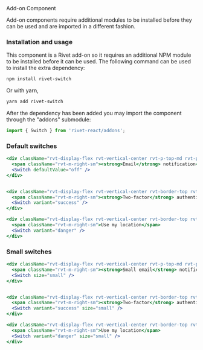 <div class="rvt-alert rvt-alert--error rvt-m-bottom-lg" role="alert" aria-labelledby="error-alert-title">
    <span class="rvt-alert__title" id="error-alert-title">Add-on Component</span>
    <p class="rvt-alert__message">Add-on components require additional modules to be installed before they can be used and are imported in a different fashion.</p>
</div>

### Installation and usage

This component is a Rivet add-on so it requires an additional NPM module to be installed before it can be used.  The following command can be used to install the extra dependency:

```sh
npm install rivet-switch
```

 Or with yarn,

```sh
yarn add rivet-switch
```

After the dependency has been added you may import the component through the "addons" submodule:

```typescript
import { Switch } from 'rivet-react/addons';
```

### Default switches

```jsx
<div className="rvt-display-flex rvt-vertical-center rvt-p-top-md rvt-p-bottom-md">
  <span className="rvt-m-right-sm"><strong>Email</strong> notification</span>
  <Switch defaultValue="off" />
</div>


<div className="rvt-display-flex rvt-vertical-center rvt-border-top rvt-p-top-md rvt-p-bottom-md">
  <span className="rvt-m-right-sm"><strong>Two-factor</strong> authenticaton <a href="#">What is this?</a></span>
  <Switch variant="success" />
</div>

<div className="rvt-display-flex rvt-vertical-center rvt-border-top rvt-p-top-md rvt-p-bottom-md">
  <span className="rvt-m-right-sm">Use my location</span>
  <Switch variant="danger" />
</div>
```

### Small switches

```jsx
<div className="rvt-display-flex rvt-vertical-center rvt-p-top-md rvt-p-bottom-md">
  <span className="rvt-m-right-sm"><strong>Small email</strong> notification</span>
  <Switch size="small" />
</div>


<div className="rvt-display-flex rvt-vertical-center rvt-border-top rvt-p-top-md rvt-p-bottom-md">
  <span className="rvt-m-right-sm"><strong>Two-factor</strong> authenticaton <a href="#">What is this?</a></span>
  <Switch variant="success" size="small" />
</div>

<div className="rvt-display-flex rvt-vertical-center rvt-border-top rvt-p-top-md rvt-p-bottom-md">
  <span className="rvt-m-right-sm">Use my location</span>
  <Switch variant="danger" size="small" />
</div>
```
